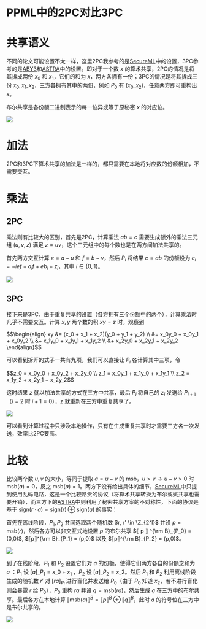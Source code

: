 # PPML中的2PC对比3PC




# 共享语义

不同的论文可能设置不太一样，这里2PC我参考的是[SecureML](https://yuyingwai.cn/2020/06/17/论文笔记-SecureML-A-System-for-Scalable-Privacy-Preserving-Machine-Learning/)中的设置，3PC参考的是[ABY3](https://yuyingwai.cn/2020/06/18/论文笔记-ABY3-A-Mixed-Protocol-Framework-for-Machine-Learning/)和[ASTRA](https://yuyingwai.cn/2020/04/20/论文笔记-ASTRA-High-Throughput-3PC-over-Rings-with-Application-to-Secure-Prediction/)中的设置。即对于一个数 $x$ 的算术共享，2PC的情况是将其拆成两份 $x_0$ 和 $x_1$，它们的和为 $x$，两方各拥有一份；3PC的情况是将其拆成三份 $x_0, x_1, x_2$，三方各拥有其中的两份，例如 $P_0$ 有 $(x_0, x_2)$，任意两方即可重构出 $x$。

布尔共享是各份额二进制表示的每一位异或等于原秘密 $x$ 的对应位。

![](https://images.yingwai.top/picgo/2vs3ppt2.png)



# 加法

2PC和3PC下算术共享的加法是一样的，都只需要在本地将对应数的份额相加，不需要交互。



# 乘法

## 2PC

乘法则有比较大的区别，首先是2PC，计算乘法 $ab = c$ 需要生成额外的乘法三元组 $(u,v,z)$ 满足 $z = uv$，这个三元组中的每个数也是在两方间加法共享的。

首先两方交互计算 $e = a-u$ 和 $f = b - v$，然后 $P_i$ 将结果 $c = ab$ 的份额设为 $c_i = -ief+a_if+eb_i+z_i$，其中 $i \in \{0,1\}$。

![](https://images.yingwai.top/picgo/2vs3ppt1.png)



## 3PC

接下来是3PC，由于重复共享的设置（各方拥有三个份额中的两个），计算乘法时几乎不需要交互。计算 $x,y$ 两个数的积 $xy = z$ 时，观察到

<div>$$\begin{align}
xy &= (x_0 + x_1 + x_2)(y_0 + y_1 + y_2) \\
&= x_0y_0 + x_0y_1 + x_0y_2 \\
&+ x_1y_0 + x_1y_1 + x_1y_2 \\
&+ x_2y_0 + x_2y_1 + x_2y_2
\end{align}$$</div>

可以看到拆开的式子一共有九项，我们可以直接让 $P_i$ 各计算其中三项，令

<div>$$z_0 = x_0y_0 + x_0y_2 + x_2y_0 \\
z_1 = x_0y_1 + x_1y_0 + x_1y_1 \\
    z_2 = x_1y_2 + x_2y_1 + x_2y_2$$</div>

这时结果 $z$ 就以加法共享的方式在三方中共享，最后 $P_i$ 将自己的 $z_i$ 发送给 $P_{i+1}$（$i=2$ 时 $i+1 = 0$），$z$ 就重新在三方中重复共享了。

![](https://images.yingwai.top/picgo/aby3ppt3.png)

可以看到计算过程中只涉及本地操作，只有在生成重复共享时才需要三方各一次发送，效率比2PC要高。



# 比较

比较两个数 $u,v$ 的大小，等同于提取 $a = u-v$ 的 $\text{msb}$，$u>v \rightarrow u-v>0$ 时 $\text{msb}(a) = 0$，反之 $\text{msb}(a) = 1$。两方下没有给出具体的细节，[SecureML](https://yuyingwai.cn/2020/06/17/论文笔记-SecureML-A-System-for-Scalable-Privacy-Preserving-Machine-Learning/)中只提到使用乱码电路，这是一个比较昂贵的协议（将算术共享转换为布尔或姚共享也需要开销），而三方下的[ASTRA](https://yuyingwai.cn/2020/04/20/论文笔记-ASTRA-High-Throughput-3PC-over-Rings-with-Application-to-Secure-Prediction/)中则利用了秘密共享方案的不对称性，下面的协议是基于 $\text{sign}(r \cdot a) = \text{sign}(r) \oplus \text{sign}(a)$ 的事实：

首先在离线阶段，$P_1,P_2$ 共同选取两个随机数 $r, r' \in \Z_{2^l}$ 并设 $p = \text{msb}(r)$，然后各方可以非交互式地设置 $p$ 的布尔共享 $⟦ p ⟧ ^{\rm B}_{P_0} = (0,0)$, $⟦p⟧^{\rm B}_{P_1} = (p,0)$ 以及 $⟦p⟧^{\rm B}_{P_2} = (p,0)$。

![](https://images.yingwai.top/picgo/2vs3ppt3.png)

到了在线阶段，$P_1$ 和 $P_2$ 设置它们对 $a$ 的份额，使得它们两方各自的份额之和为 $a$ ：$P_1$ 设 $[a]\_{P_1} = x\_0+x_1$ ，$P_2$ 设 $[a]\_{P_2}=x\_2$。然后 $P_1$ 和 $P_2$ 利用离线阶段生成的随机数 $r'$ 对 $[ra]_{P_i}$ 进行盲化并发送给 $P_0$（由于 $P_0$ 知道 $x_2$，若不进行盲化则会暴露 $r$ 给 $P_0$），$P_0$ 重构 $ra$ 并设 $q = \text{msb}(ra)$，然后生成 $q$ 在三方中的布尔共享。最后各方在本地计算 $⟦\text{msb}(a)⟧^B = ⟦p⟧^B \oplus ⟦q⟧^B$，此时 $a$ 的符号位在三方中是布尔共享的。

![](https://images.yingwai.top/picgo/2vs3ppt4.png)




